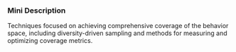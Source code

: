 ### Mini Description

Techniques focused on achieving comprehensive coverage of the behavior space, including diversity-driven sampling and methods for measuring and optimizing coverage metrics.
